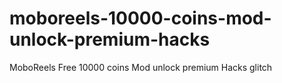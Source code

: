 # moboreels-10000-coins-mod-unlock-premium-hacks
MoboReels Free 10000 coins Mod unlock premium Hacks glitch
